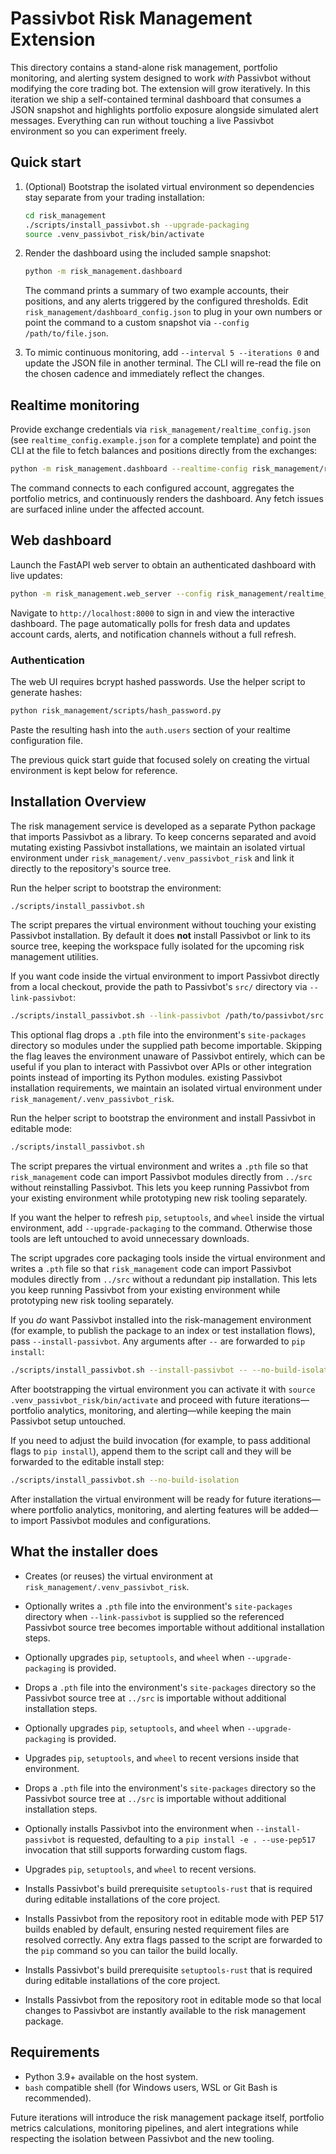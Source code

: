 # Passivbot Risk Management Extension

This directory contains a stand-alone risk management, portfolio monitoring,
and alerting system designed to work *with* Passivbot without modifying the
core trading bot.  The extension will grow iteratively.  In this iteration we
ship a self-contained terminal dashboard that consumes a JSON snapshot and
highlights portfolio exposure alongside simulated alert messages.  Everything
can run without touching a live Passivbot environment so you can experiment
freely.

## Quick start

1. (Optional) Bootstrap the isolated virtual environment so dependencies stay
   separate from your trading installation:

   ```bash
   cd risk_management
   ./scripts/install_passivbot.sh --upgrade-packaging
   source .venv_passivbot_risk/bin/activate
   ```

2. Render the dashboard using the included sample snapshot:

   ```bash
   python -m risk_management.dashboard
   ```

   The command prints a summary of two example accounts, their positions, and
   any alerts triggered by the configured thresholds.  Edit
   `risk_management/dashboard_config.json` to plug in your own numbers or point
   the command to a custom snapshot via `--config /path/to/file.json`.

3. To mimic continuous monitoring, add `--interval 5 --iterations 0` and update
   the JSON file in another terminal.  The CLI will re-read the file on the
   chosen cadence and immediately reflect the changes.

## Realtime monitoring

Provide exchange credentials via `risk_management/realtime_config.json` (see
`realtime_config.example.json` for a complete template) and point the CLI at the
file to fetch balances and positions directly from the exchanges:

```bash
python -m risk_management.dashboard --realtime-config risk_management/realtime_config.json --interval 30 --iterations 0
```

The command connects to each configured account, aggregates the portfolio
metrics, and continuously renders the dashboard.  Any fetch issues are surfaced
inline under the affected account.

## Web dashboard

Launch the FastAPI web server to obtain an authenticated dashboard with live
updates:

```bash
python -m risk_management.web_server --config risk_management/realtime_config.json --host 0.0.0.0 --port 8000
```

Navigate to `http://localhost:8000` to sign in and view the interactive
dashboard.  The page automatically polls for fresh data and updates account
cards, alerts, and notification channels without a full refresh.

### Authentication

The web UI requires bcrypt hashed passwords.  Use the helper script to generate
hashes:

```bash
python risk_management/scripts/hash_password.py
```

Paste the resulting hash into the `auth.users` section of your realtime
configuration file.

The previous quick start guide that focused solely on creating the virtual
environment is kept below for reference.

## Installation Overview

The risk management service is developed as a separate Python package that
imports Passivbot as a library.  To keep concerns separated and avoid mutating
existing Passivbot installations, we maintain an isolated virtual environment
under `risk_management/.venv_passivbot_risk` and link it directly to the
repository's source tree.

Run the helper script to bootstrap the environment:

```bash
./scripts/install_passivbot.sh
```

The script prepares the virtual environment without touching your existing
Passivbot installation.  By default it does **not** install Passivbot or link to
its source tree, keeping the workspace fully isolated for the upcoming risk
management utilities.

If you want code inside the virtual environment to import Passivbot directly
from a local checkout, provide the path to Passivbot's `src/` directory via
`--link-passivbot`:

```bash
./scripts/install_passivbot.sh --link-passivbot /path/to/passivbot/src
```

This optional flag drops a `.pth` file into the environment's `site-packages`
directory so modules under the supplied path become importable.  Skipping the
flag leaves the environment unaware of Passivbot entirely, which can be useful
if you plan to interact with Passivbot over APIs or other integration points
instead of importing its Python modules.
existing Passivbot installation requirements, we maintain an isolated virtual
environment under `risk_management/.venv_passivbot_risk`.

Run the helper script to bootstrap the environment and install Passivbot in
editable mode:



```bash
./scripts/install_passivbot.sh
```


The script prepares the virtual environment and writes a `.pth` file so that
`risk_management` code can import Passivbot modules directly from `../src`
without reinstalling Passivbot.  This lets you keep running Passivbot from your
existing environment while prototyping new risk tooling separately.

If you want the helper to refresh `pip`, `setuptools`, and `wheel` inside the
virtual environment, add `--upgrade-packaging` to the command.  Otherwise those
tools are left untouched to avoid unnecessary downloads.

The script upgrades core packaging tools inside the virtual environment and
writes a `.pth` file so that `risk_management` code can import Passivbot
modules directly from `../src` without a redundant pip installation.  This lets
you keep running Passivbot from your existing environment while prototyping new
risk tooling separately.

If you *do* want Passivbot installed into the risk-management environment (for
example, to publish the package to an index or test installation flows), pass
`--install-passivbot`.  Any arguments after `--` are forwarded to `pip
install`:

```bash
./scripts/install_passivbot.sh --install-passivbot -- --no-build-isolation
```

After bootstrapping the virtual environment you can activate it with `source
.venv_passivbot_risk/bin/activate` and proceed with future iterations—portfolio
analytics, monitoring, and alerting—while keeping the main Passivbot setup
untouched.


If you need to adjust the build invocation (for example, to pass additional
flags to `pip install`), append them to the script call and they will be
forwarded to the editable install step:

```bash
./scripts/install_passivbot.sh --no-build-isolation
```

After installation the virtual environment will be ready for future
iterations—where portfolio analytics, monitoring, and alerting features will be
added—to import Passivbot modules and configurations.




## What the installer does

* Creates (or reuses) the virtual environment at
  `risk_management/.venv_passivbot_risk`.

* Optionally writes a `.pth` file into the environment's `site-packages`
  directory when `--link-passivbot` is supplied so the referenced Passivbot
  source tree becomes importable without additional installation steps.
* Optionally upgrades `pip`, `setuptools`, and `wheel` when
  `--upgrade-packaging` is provided.

* Drops a `.pth` file into the environment's `site-packages` directory so the
  Passivbot source tree at `../src` is importable without additional
  installation steps.
* Optionally upgrades `pip`, `setuptools`, and `wheel` when
  `--upgrade-packaging` is provided.

* Upgrades `pip`, `setuptools`, and `wheel` to recent versions inside that
  environment.
* Drops a `.pth` file into the environment's `site-packages` directory so the
  Passivbot source tree at `../src` is importable without additional
  installation steps.
* Optionally installs Passivbot into the environment when
  `--install-passivbot` is requested, defaulting to a `pip install -e .
  --use-pep517` invocation that still supports forwarding custom flags.

* Upgrades `pip`, `setuptools`, and `wheel` to recent versions.

* Installs Passivbot's build prerequisite `setuptools-rust` that is
  required during editable installations of the core project.
* Installs Passivbot from the repository root in editable mode with PEP 517
  builds enabled by default, ensuring nested requirement files are resolved
  correctly. Any extra flags passed to the script are forwarded to the `pip`
  command so you can tailor the build locally.


* Installs Passivbot's build prerequisite `setuptools-rust` that is
  required during editable installations of the core project.

* Installs Passivbot from the repository root in editable mode so that local
  changes to Passivbot are instantly available to the risk management package.


## Requirements

* Python 3.9+ available on the host system.
* `bash` compatible shell (for Windows users, WSL or Git Bash is recommended).

Future iterations will introduce the risk management package itself, portfolio
metrics calculations, monitoring pipelines, and alert integrations while
respecting the isolation between Passivbot and the new tooling.
